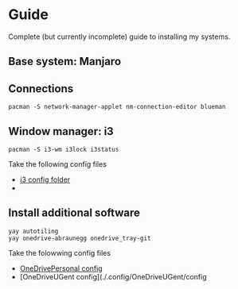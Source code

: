 # Guide

Complete (but currently incomplete) guide to installing my systems.

## Base system: Manjaro

## Connections

```
pacman -S network-manager-applet nm-connection-editor blueman
```

## Window manager: i3

```
pacman -S i3-wm i3lock i3status
```

Take the following config files

- [i3 config folder](./.config/i3/)
-

## Install additional software

```
yay autotiling
yay onedrive-abraunegg onedrive_tray-git
``` 

Take the folowwing config files

- [OneDrivePersonal config](./.config/OneDrivePersonal/config)
- [OneDriveUGent config](./.config/OneDriveUGent/config
